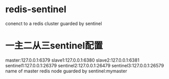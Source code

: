 # redis-sentinel
conenct to a redis cluster guarded by sentinel
# 一主二从三sentinel配置
master:127.0.0.1:6379
slave1:127.0.0.1:6380
slave2:127.0.0.1:6381
sentinel1:127.0.0.1:26379
sentinel2:127.0.0.1:26479
sentinel3:127.0.0.1:26579
name of master redis node guarded by sentinel:mymaster